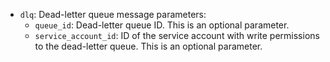 * `dlq`: Dead-letter queue message parameters:
   * `queue_id`: Dead-letter queue ID. This is an optional parameter.
   * `service_account_id`: ID of the service account with write permissions to the dead-letter queue. This is an optional parameter.